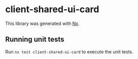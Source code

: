 # client-shared-ui-card

This library was generated with [Nx](https://nx.dev).

## Running unit tests

Run `nx test client-shared-ui-card` to execute the unit tests.
